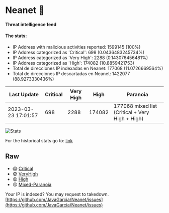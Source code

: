 # Neanet :hocho:
#### Threat intelligence feed
#### The stats:

- IP Address with malicious activities reported: 1599145 (100%)
- IP Address categorized as 'Critical':  698 (0.0436483245734%)
- IP Address categorized as 'Very High':  2288 (0.143076456481%)
- IP Address categorized as 'High':  174082 (10.8859421753)
- Total de direcciones IP indexadas en Neanet:  177068 (11.0726669564%)
- Total de direcciones IP descartadas en Neanet:  1422077 (88.9273330436%)

| Last Update | Critical | Very High | High | Paranoia |
| --- | --- | --- | --- | --- |
| 2023-03-23 17:01:57 | 698 | 2288 | 174082 | 177068 mixed list (Critical + Very High + High)|

![Stats](https://docs.google.com/spreadsheets/d/e/2PACX-1vSnaNMIXVabIpDJjufMlzH7poXnshF3mgd8Is1g9ytUEzVsP5my4Trn8f-xkoLLQ38xpL3HtmUexLo6/pubchart?oid=501124687&format=image)

For the historical stats go to: [link](/stats.csv)
## Raw
- :scream: [Critical](https://raw.githubusercontent.com/JavaGarcia/Neanet/master/blacklists/neanet_critical.txt)
- :fearful: [VeryHigh](https://raw.githubusercontent.com/JavaGarcia/Neanet/master/blacklists/neanet_veryHigh.txtt)
- :frowning: [High](https://raw.githubusercontent.com/JavaGarcia/Neanet/master/blacklists/neanet_high.txt)
- :dizzy_face: [Mixed-Paranoia](https://raw.githubusercontent.com/JavaGarcia/Neanet/master/blacklists/neanet_all.txt)


Your IP is indexed? You may request to takedown. [https://github.com/JavaGarcia/Neanet/issues](https://github.com/JavaGarcia/Neanet/issues)






















































































































































































































































































































































































































































































































































































































































































































































































































































































































































































































































































































































































































































































































































































































































































































































































































































































































































































































































































































































































































































































































































































































































































































































































































































































































































































































































































































































































































































































































































































































































































































































































































































































































































































































































































































































































































































































































































































































































































































































































































































































































































































































































































































































































































































































































































































































































































































































































































































































































































































































































































































































































































































































































































































































































































































































































































































































































































































































































































































































































































































































































































































































































































































































































































































































































































































































































































































































































































































































































































































































































































































































































































































































































































































































































































































































































































































































































































































































































































































































































































































































































































































































































































































































































































































































































































































































































































































































































































































































































































































































































































































































































































































































































































































































































































































































































































































































































































































































































































































































































































































































































































































































































































